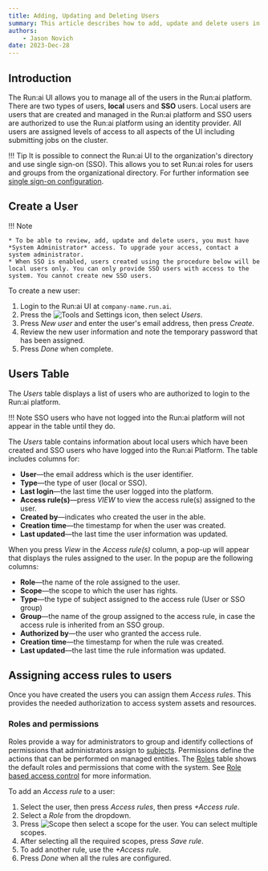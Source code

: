 ```yaml
---
title: Adding, Updating and Deleting Users
summary: This article describes how to add, update and delete users in the Run:ai platform.
authors:
    - Jason Novich
date: 2023-Dec-28
---
```


## Introduction

The Run:ai UI allows you to manage all of the users in the Run:ai platform. There are two types of users, **local** users and **SSO** users. Local users are users that are created and managed in the Run:ai platform and SSO users are authorized to use the Run:ai platform using an identity provider. All users are assigned levels of access to all aspects of the UI including submitting jobs on the cluster.

!!! Tip
    It is possible to connect the Run:ai UI to the organization's directory and use single sign-on (SSO). This allows you to set Run:ai roles for users and groups from the organizational directory. For further information see [single sign-on configuration](../authentication/authentication-overview.md).

## Create a User

!!! Note

    * To be able to review, add, update and delete users, you must have *System Administrator* access. To upgrade your access, contact a system administrator.
    * When SSO is enabled, users created using the procedure below will be local users only. You can only provide SSO users with access to the system. You cannot create new SSO users.

To create a new user:

1. Login to the Run:ai UI at `company-name.run.ai`.
2. Press the ![Tools and Settings](img/tools-and-settings.svg) icon, then select *Users*.
3. Press *New user* and enter the user's email address, then press *Create*.
4. Review the new user information and note the temporary password that has been assigned.
5. Press *Done* when complete.

## Users Table

The *Users* table displays a list of users who are authorized to login to the Run:ai platform.

!!! Note
    SSO users who have not logged into the Run:ai platform will not appear in the table until they do.

The *Users* table contains information about local users which have been created and SSO users who have logged into the Run:ai Platform. The table includes columns for:

* **User**&mdash;the email address which is the user identifier.
* **Type**&mdash;the type of user (local or SSO).
* **Last login**&mdash;the last time the user logged into the platform.
* **Access rule(s)**&mdash;press *VIEW* to view the access rule(s) assigned to the user.
* **Created by**&mdash;indicates who created the user in the able.
* **Creation time**&mdash;the timestamp for when the user was created.
* **Last updated**&mdash;the last time the user information was updated.

When you press *View* in the *Access rule(s)* column, a pop-up will appear that displays the rules assigned to the user. In the popup are the following columns:

* **Role**&mdash;the name of the role assigned to the user.
* **Scope**&mdash;the scope to which the user has rights.
* **Type**&mdash;the type of subject assigned to the access rule (User or SSO group)
* **Group**&mdash;the name of the group assigned to the access rule, in case the access rule is inherited from an SSO group.
* **Authorized by**&mdash;the user who granted the access rule.
* **Creation time**&mdash;the timestamp for when the rule was created.
* **Last updated**&mdash;the last time the rule information was updated.

## Assigning access rules to users

Once you have created the users you can assign them *Access rules*. This provides the needed authorization to access system assets and resources.

### Roles and permissions

Roles provide a way for administrators to group and identify collections of permissions that administrators assign to [subjects](../authentication/rbac.md#subjects). Permissions define the actions that can be performed on managed entities. The [Roles](../authentication/rbac.md#roles) table shows the default roles and permissions that come with the system. See [Role based access control](../authentication/rbac.md) for more information.

To add an *Access rule* to a user:

1. Select the user, then press *Access rules*, then press *+Access rule*.
2. Select a *Role* from the dropdown.
3. Press ![Scope](../../images/scope-icon.svg) then select a scope for the user. You can select multiple scopes.
4. After selecting all the required scopes, press *Save rule*.
5. To add another rule, use the *+Access rule*.
6. Press *Done* when all the rules are configured.
